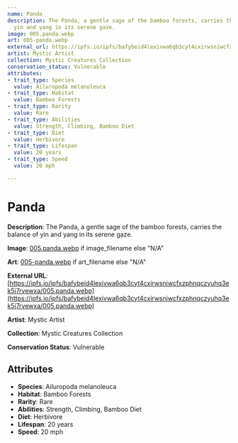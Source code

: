 ```yaml
---
name: Panda
description: The Panda, a gentle sage of the bamboo forests, carries the balance of
  yin and yang in its serene gaze.
image: 005.panda.webp
art: 005-panda.webp
external_url: https://ipfs.io/ipfs/bafybeid4lexivwa6qb3cyt4cxirwsniwcfxzphnqczyuhq3ek5j7rvewxa/005.panda.webp
artist: Mystic Artist
collection: Mystic Creatures Collection
conservation_status: Vulnerable
attributes:
- trait_type: Species
  value: Ailuropoda melanoleuca
- trait_type: Habitat
  value: Bamboo Forests
- trait_type: Rarity
  value: Rare
- trait_type: Abilities
  value: Strength, Climbing, Bamboo Diet
- trait_type: Diet
  value: Herbivore
- trait_type: Lifespan
  value: 20 years
- trait_type: Speed
  value: 20 mph

---
```


# Panda

**Description**: The Panda, a gentle sage of the bamboo forests, carries the balance of yin and yang in its serene gaze.

**Image**: [005.panda.webp](./005.panda.webp) if image_filename else "N/A"

**Art**: [005-panda.webp](./005-panda.webp) if art_filename else "N/A"

**External URL**: [https://ipfs.io/ipfs/bafybeid4lexivwa6qb3cyt4cxirwsniwcfxzphnqczyuhq3ek5j7rvewxa/005.panda.webp](https://ipfs.io/ipfs/bafybeid4lexivwa6qb3cyt4cxirwsniwcfxzphnqczyuhq3ek5j7rvewxa/005.panda.webp)

**Artist**: Mystic Artist

**Collection**: Mystic Creatures Collection

**Conservation Status**: Vulnerable

## Attributes
- **Species**: Ailuropoda melanoleuca
- **Habitat**: Bamboo Forests
- **Rarity**: Rare
- **Abilities**: Strength, Climbing, Bamboo Diet
- **Diet**: Herbivore
- **Lifespan**: 20 years
- **Speed**: 20 mph
